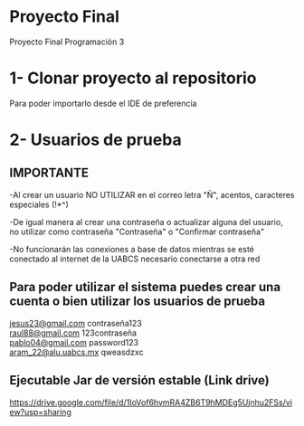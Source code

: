 # Proyecto Final
Proyecto Final Programación 3

# 1- Clonar proyecto al repositorio
Para poder importarlo desde el IDE de preferencia

# 2- Usuarios de prueba
## IMPORTANTE
-Al crear un usuario NO UTILIZAR en el correo letra "Ñ", acentos, caracteres especiales (!*^)
<br />

-De igual manera al crear una contraseña o actualizar alguna del usuario, no utilizar como contraseña "Contraseña" o "Confirmar contraseña"
<br />

-No funcionarán las conexiones a base de datos mientras se esté conectado al internet de la UABCS necesario conectarse a otra red

## Para poder utilizar el sistema puedes crear una cuenta o bien utilizar los usuarios de prueba
jesus23@gmail.com     contraseña123
<br />
raul88@gmail.com      123contraseña
<br />
pablo04@gmail.com     password123
<br />
aram_22@alu.uabcs.mx  qweasdzxc

## Ejecutable Jar de versión estable (Link drive)
https://drive.google.com/file/d/1IoVof6hvmRA4ZB6T9hMDEg5Ujnhu2FSs/view?usp=sharing
